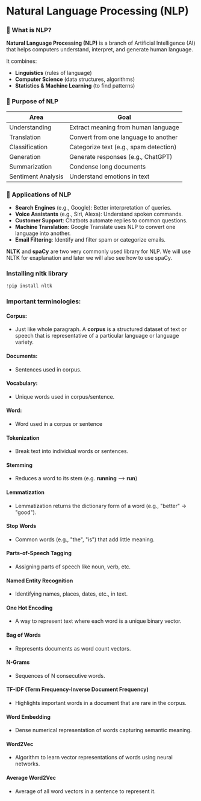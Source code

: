# Natural Language Processing (NLP)
### 📌 What is NLP?
**Natural Language Processing (NLP)** is a branch of Artificial Intelligence (AI) that helps computers understand, interpret, and generate human language.

It combines:
* **Linguistics** (rules of language)
* **Computer Science** (data structures, algorithms)
* **Statistics & Machine Learning** (to find patterns)

### 🎯 Purpose of NLP

| Area               | Goal                                   |
| ------------------ | -------------------------------------- |
| Understanding      | Extract meaning from human language    |
| Translation        | Convert from one language to another   |
| Classification     | Categorize text (e.g., spam detection) |
| Generation         | Generate responses (e.g., ChatGPT)     |
| Summarization      | Condense long documents                |
| Sentiment Analysis | Understand emotions in text            |

### 🔖 Applications of NLP
* **Search Engines** (e.g., Google): Better interpretation of queries.
* **Voice Assistants** (e.g., Siri, Alexa): Understand spoken commands.
* **Customer Support**: Chatbots automate replies to common questions.
* **Machine Translation**: Google Translate uses NLP to convert one language into another.
* **Email Filtering**: Identify and filter spam or categorize emails.

**NLTK** and **spaCy** are two very commonly used library for NLP. We will use NLTK for exaplanation and later we will also see how to use spaCy.

### Installing nltk library


```python
!pip install nltk
```

### Important terminologies:

#### Corpus: 
* Just like whole paragraph. A **corpus** is a structured dataset of text or speech that is representative of a particular language or language variety.

#### Documents: 
* Sentences used in corpus.

#### Vocabulary:
* Unique words used in corpus/sentence.

#### Word:
* Word used in a corpus or sentence

#### Tokenization
* Break text into individual words or sentences.

#### Stemming
* Reduces a word to its stem (e.g. **running** --> **run**)

#### Lemmatization
* Lemmatization returns the dictionary form of a word (e.g., "better" → "good").

#### Stop Words
* Common words (e.g., "the", "is") that add little meaning.

#### Parts-of-Speech Tagging
* Assigning parts of speech like noun, verb, etc.

#### Named Entity Recognition
* Identifying names, places, dates, etc., in text.

#### One Hot Encoding
* A way to represent text where each word is a unique binary vector.

#### Bag of Words
* Represents documents as word count vectors.

#### N-Grams
* Sequences of N consecutive words.

#### TF-IDF (Term Frequency-Inverse Document Frequency)
* Highlights important words in a document that are rare in the corpus.

#### Word Embedding
* Dense numerical representation of words capturing semantic meaning.

#### Word2Vec
* Algorithm to learn vector representations of words using neural networks.

#### Average Word2Vec
* Average of all word vectors in a sentence to represent it.
